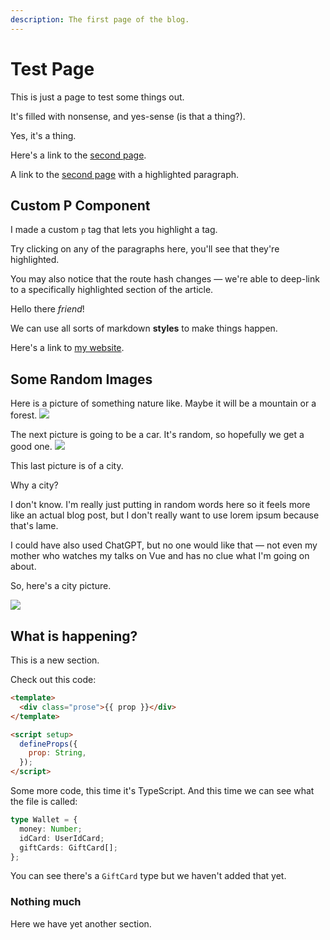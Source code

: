 ```yaml
---
description: The first page of the blog.
---
```


# Test Page

This is just a page to test some things out.

It's filled with nonsense, and yes-sense (is that a thing?).

Yes, it's a thing.

Here's a link to the [second page](/second).

A link to the [second page](/second#Cotc) with a highlighted paragraph.

## Custom P Component

I made a custom `p` tag that lets you highlight a tag.

Try clicking on any of the paragraphs here, you'll see that they're highlighted.

You may also notice that the route hash changes — we're able to deep-link to a specifically highlighted section of the article.

Hello there _friend_!

We can use all sorts of markdown **styles** to make things happen.

Here's a link to [my website](https://michaelnthiessen.com).

## Some Random Images

Here is a picture of something nature like. Maybe it will be a mountain or a forest.
![](https://source.unsplash.com/random/1600x1200/?nature)

The next picture is going to be a car. It's random, so hopefully we get a good one.
![](https://source.unsplash.com/random/1600x1200/?car)

This last picture is of a city.

Why a city?

I don't know. I'm really just putting in random words here so it feels more like an actual blog post, but I don't really want to use lorem ipsum because that's lame.

I could have also used ChatGPT, but no one would like that — not even my mother who watches my talks on Vue and has no clue what I'm going on about.

So, here's a city picture.

![](https://source.unsplash.com/random/1600x1200/?city)

## What is happening?

This is a new section.

Check out this code:

```html
<template>
  <div class="prose">{{ prop }}</div>
</template>

<script setup>
  defineProps({
    prop: String,
  });
</script>
```

Some more code, this time it's TypeScript. And this time we can see what the file is called:

```ts [types.ts]
type Wallet = {
  money: Number;
  idCard: UserIdCard;
  giftCards: GiftCard[];
};
```

You can see there's a `GiftCard` type but we haven't added that yet.

### Nothing much

Here we have yet another section.
